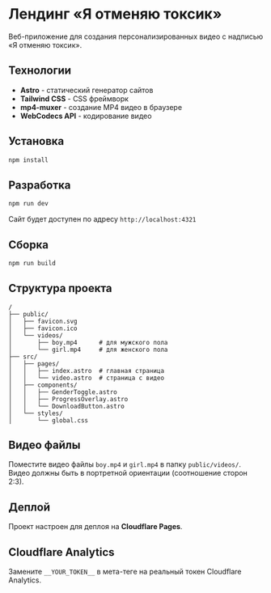 # Лендинг «Я отменяю токсик»

Веб-приложение для создания персонализированных видео с надписью «Я отменяю токсик».

## Технологии

- **Astro** - статический генератор сайтов
- **Tailwind CSS** - CSS фреймворк  
- **mp4-muxer** - создание MP4 видео в браузере
- **WebCodecs API** - кодирование видео

## Установка

```bash
npm install
```

## Разработка

```bash
npm run dev
```

Сайт будет доступен по адресу `http://localhost:4321`

## Сборка

```bash
npm run build
```

## Структура проекта

```
/
├── public/
│   ├── favicon.svg
│   ├── favicon.ico  
│   └── videos/
│       ├── boy.mp4      # для мужского пола
│       └── girl.mp4     # для женского пола
├── src/
│   ├── pages/
│   │   ├── index.astro  # главная страница
│   │   └── video.astro  # страница с видео
│   ├── components/
│   │   ├── GenderToggle.astro
│   │   ├── ProgressOverlay.astro
│   │   └── DownloadButton.astro
│   └── styles/
│       └── global.css
```

## Видео файлы

Поместите видео файлы `boy.mp4` и `girl.mp4` в папку `public/videos/`.
Видео должны быть в портретной ориентации (соотношение сторон 2:3).

## Деплой

Проект настроен для деплоя на **Cloudflare Pages**.

## Cloudflare Analytics

Замените `__YOUR_TOKEN__` в мета-теге на реальный токен Cloudflare Analytics. 